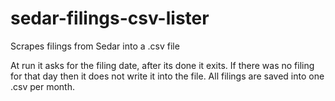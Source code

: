 # sedar-filings-csv-lister
Scrapes filings from Sedar into a .csv file

At run it asks for the filing date, after its done it exits.
If there was no filing for that day then it does not write it into the file.
All filings are saved into one .csv per month.
